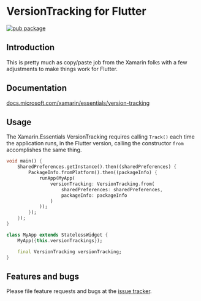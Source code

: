 # VersionTracking for Flutter

[![pub package](https://img.shields.io/pub/v/version_tracking.svg)](https://pub.dev/packages/version_tracking)

## Introduction

This is pretty much as copy/paste job from the Xamarin folks with a few adjustments to make things work for Flutter. 

## Documentation

[docs.microsoft.com/xamarin/essentials/version-tracking](https://docs.microsoft.com/en-us/xamarin/essentials/version-tracking)

## Usage

The Xamarin.Essentials VersionTracking requires calling `Track()` each time the application runs, in the Flutter version, calling the constructor `from` accomplishes the same thing.

```dart
void main() {
    SharedPreferences.getInstance().then((sharedPreferences) {
        PackageInfo.fromPlatform().then((packageInfo) {
            runApp(MyApp(
                versionTracking: VersionTracking.from(
                    sharedPreferences: sharedPreferences,
                    packageInfo: packageInfo
                )
            ));
        });
    });
}

class MyApp extends StatelessWidget {
    MyApp({this.versionTrackings});

    final VersionTracking versionTracking;
}
```

## Features and bugs

Please file feature requests and bugs at the [issue tracker][tracker].

[tracker]: http://github.com/jamiewest/version_tracking/issues

